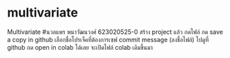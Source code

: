 # multivariate
Multivariate
#นวลแพร พนาวัฒนวงศ์ 623020525-0
สร้าง project แล้ว กดไฟล์ กด save a copy in github
เลือกชื่อโปรเจ็คที่ต้องการเซฟ commit message (ลงชื่อไฟล์)
ไปดูที่ github กด open in colab ได้เลย จะเปิดไฟล์ colab เดิมขึ้นมา
